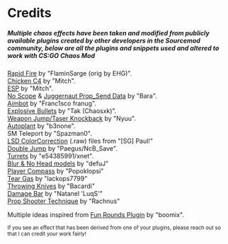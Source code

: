 # Credits
##### Multiple chaos effects have been taken and modified from publicly available plugins created by other developers in the Sourcemod community, below are all the plugins and snippets used and altered to work with CS:GO Chaos Mod

[Rapid Fire](https://forums.alliedmods.net/showthread.php?t=175636) by "FlaminSarge (orig by EHG)".\
[Chicken C4](https://forums.alliedmods.net/showthread.php?p=2243945) by "Mitch".\
[ESP](https://forums.alliedmods.net/showthread.php?t=291374) by "Mitch".\
[No Scope](https://forums.alliedmods.net/showthread.php?p=2095697) & [Juggernaut Prop_Send Data](https://forums.alliedmods.net/showthread.php?t=307674) by "Bara".\
[Aimbot](https://forums.alliedmods.net/showthread.php?p=2423564) by "Franc1sco franug".\
[Explosive Bullets](https:github.com/xcalvinsz/explosivebullets) by "Tak (Chaosxk)".\
[Weapon Jump/Taser Knockback](https://forums.alliedmods.net/showthread.php?t=292151) by "Nyuu".\
[Autoplant](https://github.com/b3none) by "b3none".\
SM Teleport by "Spazman0".\
[LSD ColorCorrection](https://gamebanana.com/mods/80495) (.raw) files from "[SG] Paul!"\
[Double Jump](https://forums.alliedmods.net/showthread.php?p=895212) by "Paegus/NcB_Save".\
[Turrets](https://forums.alliedmods.net/showthread.php?t=312548) by "e54385991/xnet".\
[Blur & No Head models](https://steamcommunity.com/id/defuj/) by "defuJ"\
[Player Compass](https://forums.alliedmods.net/showthread.php?p=1920200) by "Popoklopsi"\
[Tear Gas](https://forums.alliedmods.net/showthread.php?p=923823) by "lackops7799"\
[Throwing Knives](https://forums.alliedmods.net/showthread.php?t=269846) by "Bacardi"\
[Damage Bar](https://github.com/Natanel-Shitrit/Damage-Bar) by "Natanel 'LuqS'"\
[Prop Shooter Technique](https://github.com/Rachnus/Propshooter-Sourcemod-CS-GO-/) by "Rachnus"

Multiple ideas inspired from [Fun Rounds Plugin](https://forums.alliedmods.net/showthread.php?t=265885) by "boomix".

<sub>If you see an effect that has been derived from one of your plugins, please reach out so that I can credit your work fairly!</sub>